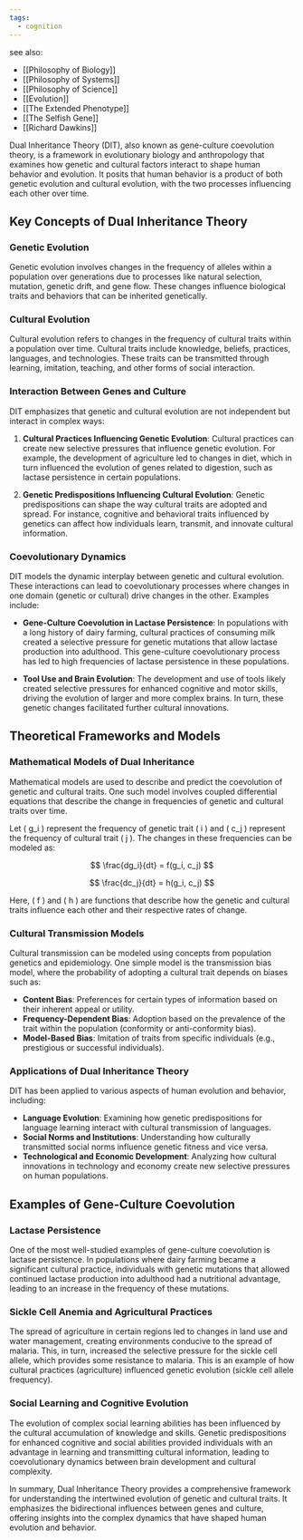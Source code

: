 ```yaml
---
tags:
  - cognition
---
```

see also:
- [[Philosophy of Biology]]
- [[Philosophy of Systems]]
- [[Philosophy of Science]]
- [[Evolution]]
- [[The Extended Phenotype]]
- [[The Selfish Gene]]
- [[Richard Dawkins]]

Dual Inheritance Theory (DIT), also known as gene-culture coevolution theory, is a framework in evolutionary biology and anthropology that examines how genetic and cultural factors interact to shape human behavior and evolution. It posits that human behavior is a product of both genetic evolution and cultural evolution, with the two processes influencing each other over time.

## Key Concepts of Dual Inheritance Theory

### Genetic Evolution

Genetic evolution involves changes in the frequency of alleles within a population over generations due to processes like natural selection, mutation, genetic drift, and gene flow. These changes influence biological traits and behaviors that can be inherited genetically.

### Cultural Evolution

Cultural evolution refers to changes in the frequency of cultural traits within a population over time. Cultural traits include knowledge, beliefs, practices, languages, and technologies. These traits can be transmitted through learning, imitation, teaching, and other forms of social interaction.

### Interaction Between Genes and Culture

DIT emphasizes that genetic and cultural evolution are not independent but interact in complex ways:

1. **Cultural Practices Influencing Genetic Evolution**: Cultural practices can create new selective pressures that influence genetic evolution. For example, the development of agriculture led to changes in diet, which in turn influenced the evolution of genes related to digestion, such as lactase persistence in certain populations.

2. **Genetic Predispositions Influencing Cultural Evolution**: Genetic predispositions can shape the way cultural traits are adopted and spread. For instance, cognitive and behavioral traits influenced by genetics can affect how individuals learn, transmit, and innovate cultural information.

### Coevolutionary Dynamics

DIT models the dynamic interplay between genetic and cultural evolution. These interactions can lead to coevolutionary processes where changes in one domain (genetic or cultural) drive changes in the other. Examples include:

- **Gene-Culture Coevolution in Lactase Persistence**: In populations with a long history of dairy farming, cultural practices of consuming milk created a selective pressure for genetic mutations that allow lactase production into adulthood. This gene-culture coevolutionary process has led to high frequencies of lactase persistence in these populations.

- **Tool Use and Brain Evolution**: The development and use of tools likely created selective pressures for enhanced cognitive and motor skills, driving the evolution of larger and more complex brains. In turn, these genetic changes facilitated further cultural innovations.

## Theoretical Frameworks and Models

### Mathematical Models of Dual Inheritance

Mathematical models are used to describe and predict the coevolution of genetic and cultural traits. One such model involves coupled differential equations that describe the change in frequencies of genetic and cultural traits over time.

Let \( g_i \) represent the frequency of genetic trait \( i \) and \( c_j \) represent the frequency of cultural trait \( j \). The changes in these frequencies can be modeled as:

$$
\frac{dg_i}{dt} = f(g_i, c_j)
$$

$$
\frac{dc_j}{dt} = h(g_i, c_j)
$$

Here, \( f \) and \( h \) are functions that describe how the genetic and cultural traits influence each other and their respective rates of change.

### Cultural Transmission Models

Cultural transmission can be modeled using concepts from population genetics and epidemiology. One simple model is the transmission bias model, where the probability of adopting a cultural trait depends on biases such as:

- **Content Bias**: Preferences for certain types of information based on their inherent appeal or utility.
- **Frequency-Dependent Bias**: Adoption based on the prevalence of the trait within the population (conformity or anti-conformity bias).
- **Model-Based Bias**: Imitation of traits from specific individuals (e.g., prestigious or successful individuals).

### Applications of Dual Inheritance Theory

DIT has been applied to various aspects of human evolution and behavior, including:

- **Language Evolution**: Examining how genetic predispositions for language learning interact with cultural transmission of languages.
- **Social Norms and Institutions**: Understanding how culturally transmitted social norms influence genetic fitness and vice versa.
- **Technological and Economic Development**: Analyzing how cultural innovations in technology and economy create new selective pressures on human populations.

## Examples of Gene-Culture Coevolution

### Lactase Persistence

One of the most well-studied examples of gene-culture coevolution is lactase persistence. In populations where dairy farming became a significant cultural practice, individuals with genetic mutations that allowed continued lactase production into adulthood had a nutritional advantage, leading to an increase in the frequency of these mutations.

### Sickle Cell Anemia and Agricultural Practices

The spread of agriculture in certain regions led to changes in land use and water management, creating environments conducive to the spread of malaria. This, in turn, increased the selective pressure for the sickle cell allele, which provides some resistance to malaria. This is an example of how cultural practices (agriculture) influenced genetic evolution (sickle cell allele frequency).

### Social Learning and Cognitive Evolution

The evolution of complex social learning abilities has been influenced by the cultural accumulation of knowledge and skills. Genetic predispositions for enhanced cognitive and social abilities provided individuals with an advantage in learning and transmitting cultural information, leading to coevolutionary dynamics between brain development and cultural complexity.

In summary, Dual Inheritance Theory provides a comprehensive framework for understanding the intertwined evolution of genetic and cultural traits. It emphasizes the bidirectional influences between genes and culture, offering insights into the complex dynamics that have shaped human evolution and behavior.